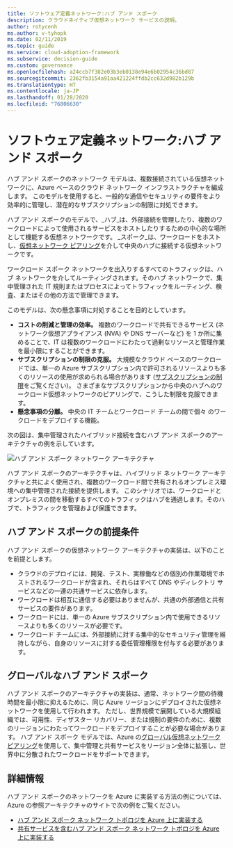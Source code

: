 ```yaml
---
title: ソフトウェア定義ネットワーク:ハブ アンド スポーク
description: クラウドネイティブ仮想ネットワーク サービスの説明。
author: rotycenh
ms.author: v-tyhopk
ms.date: 02/11/2019
ms.topic: guide
ms.service: cloud-adoption-framework
ms.subservice: decision-guide
ms.custom: governance
ms.openlocfilehash: a24ccb7f382e03b3eb0138e94e6b02954c36bd87
ms.sourcegitcommit: 2362fb3154a91aa421224ffdb2cc632d982b129b
ms.translationtype: HT
ms.contentlocale: ja-JP
ms.lasthandoff: 01/28/2020
ms.locfileid: "76806630"
---
```

# <a name="software-defined-networking-hub-and-spoke"></a>ソフトウェア定義ネットワーク:ハブ アンド スポーク

ハブ アンド スポークのネットワーク モデルは、複数接続されている仮想ネットワークに、Azure ベースのクラウド ネットワーク インフラストラクチャを編成します。 このモデルを使用すると、一般的な通信やセキュリティの要件をより効率的に管理し、潜在的なサブスクリプションの制限に対処できます。

ハブ アンド スポークのモデルで、_ハブ_は、外部接続を管理したり、複数のワークロードによって使用されるサービスをホストしたりするための中心的な場所として機能する仮想ネットワークです。 _スポーク_は、ワークロードをホストし、[仮想ネットワーク ピアリング](https://docs.microsoft.com/azure/virtual-network/virtual-network-peering-overview)を介して中央のハブに接続する仮想ネットワークです。

ワークロード スポーク ネットワークを出入りするすべてのトラフィックは、ハブ ネットワークを介してルーティングされます。そのハブ ネットワークで、集中管理された IT 規則またはプロセスによってトラフィックをルーティング、検査、またはその他の方法で管理できます。

このモデルは、次の懸念事項に対処することを目的としています。

- **コストの削減と管理の効率。** 複数のワークロードで共有できるサービス (ネットワーク仮想アプライアンス (NVA) や DNS サーバーなど) を 1 か所に集めることで、IT は複数のワークロードにわたって過剰なリソースと管理作業を最小限にすることができます。
- **サブスクリプションの制限の克服。** 大規模なクラウド ベースのワークロードでは、単一の Azure サブスクリプション内で許可されるリソースよりも多くのリソースの使用が求められる場合があります ([サブスクリプションの制限](https://docs.microsoft.com/azure/azure-subscription-service-limits)をご覧ください)。 さまざまなサブスクリプションから中央のハブへのワークロード仮想ネットワークのピアリングで、こうした制限を克服できます。
- **懸念事項の分離。** 中央の IT チームとワークロード チームの間で個々 のワークロードをデプロイする機能。

次の図は、集中管理されたハイブリッド接続を含むハブ アンド スポークのアーキテクチャの例を示しています。

![ハブ アンド スポーク ネットワーク アーキテクチャ](https://docs.microsoft.com/azure/architecture/reference-architectures/hybrid-networking/images/hub-spoke.png)

ハブ アンド スポークのアーキテクチャは、ハイブリッド ネットワーク アーキテクチャと共によく使用され、複数のワークロード間で共有されるオンプレミス環境への集中管理された接続を提供します。 このシナリオでは、ワークロードとオンプレミスの間を移動するすべてのトラフィックはハブを通過します。そのハブで、トラフィックを管理および保護できます。

## <a name="hub-and-spoke-assumptions"></a>ハブ アンド スポークの前提条件

ハブ アンド スポークの仮想ネットワーク アーキテクチャの実装は、以下のことを前提とします。

- クラウドのデプロイには、開発、テスト、実稼働などの個別の作業環境でホストされるワークロードが含まれ、それらはすべて DNS やディレクトリ サービスなどの一連の共通サービスに依存します。
- ワークロードは相互に通信する必要はありませんが、共通の外部通信と共有サービスの要件があります。
- ワークロードには、単一の Azure サブスクリプション内で使用できるリソースよりも多くのリソースが必要です。
- ワークロード チームには、外部接続に対する集中的なセキュリティ管理を維持しながら、自身のリソースに対する委任管理権限を付与する必要があります。

## <a name="global-hub-and-spoke"></a>グローバルなハブ アンド スポーク

ハブ アンド スポークのアーキテクチャの実装は、通常、ネットワーク間の待機時間を最小限に抑えるために、同じ Azure リージョンにデプロイされた仮想ネットワークを使用して行われます。 ただし、世界規模で展開している大規模組織では、可用性、ディザスター リカバリー、または規制の要件のために、複数のリージョンにわたってワークロードをデプロイすることが必要な場合があります。 ハブ アンド スポーク モデルでは、Azure の[グローバル仮想ネットワーク ピアリング](https://docs.microsoft.com/azure/virtual-network/virtual-network-peering-overview)を使用して、集中管理と共有サービスをリージョン全体に拡張し、世界中に分散されたワークロードをサポートできます。

## <a name="learn-more"></a>詳細情報

ハブ アンド スポークのネットワークを Azure に実装する方法の例については、Azure の参照アーキテクチャのサイトで次の例をご覧ください。

- [ハブ アンド スポーク ネットワーク トポロジを Azure 上に実装する](https://docs.microsoft.com/azure/architecture/reference-architectures/hybrid-networking/hub-spoke)
- [共有サービスを含むハブ アンド スポーク ネットワーク トポロジを Azure 上に実装する](https://docs.microsoft.com/azure/architecture/reference-architectures/hybrid-networking/shared-services)
